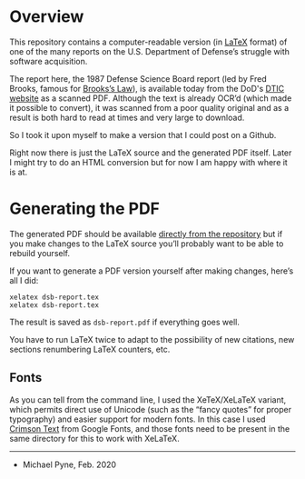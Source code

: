 # Overview

This repository contains a computer-readable version (in
[LaTeX](https://www.tug.org/texlive/) format) of one of the many reports on the
U.S. Department of Defense’s struggle with software acquisition.

The report here, the 1987 Defense Science Board report (led by Fred Brooks,
famous for [Brooks’s Law](https://en.wikipedia.org/wiki/Brooks%27s_law)), is
available today from the DoD's [DTIC
website](https://apps.dtic.mil/dtic/tr/fulltext/u2/a188561.pdf) as a scanned
PDF. Although the text is already OCR’d (which made it possible to convert), it
was scanned from a poor quality original and as a result is both hard to read
at times and very large to download.

So I took it upon myself to make a version that I could post on a Github.

Right now there is just the LaTeX source and the generated PDF itself. Later I
might try to do an HTML conversion but for now I am happy with where it is at.

# Generating the PDF

The generated PDF should be available [directly from the
repository](https://github.com/mpyne-navy/dsb-report/blob/master/dsb-report.pdf)
but if you make changes to the LaTeX source you’ll probably want to be able to
rebuild yourself.

If you want to generate a PDF version yourself after making changes, here’s all
I did:

    xelatex dsb-report.tex
    xelatex dsb-report.tex

The result is saved as `dsb-report.pdf` if everything goes well.

You have to run LaTeX twice to adapt to the possibility of new citations, new
sections renumbering LaTeX counters, etc.

## Fonts

As you can tell from the command line, I used the XeTeX/XeLaTeX variant, which
permits direct use of Unicode (such as the “fancy quotes” for proper
typography) and easier support for modern fonts. In this case I used [Crimson
Text](https://fonts.google.com/specimen/Crimson+Text?selection.family=Crimson+Text:400,400i,700,700i)
from Google Fonts, and those fonts need to be present in the same directory for
this to work with XeLaTeX.

---

 - Michael Pyne, Feb. 2020
